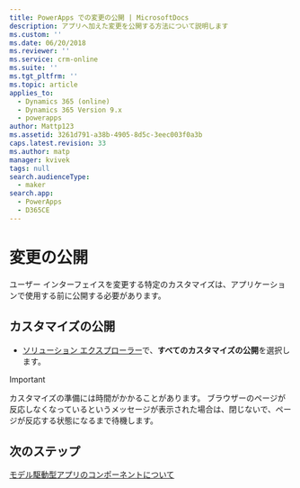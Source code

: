 ```yaml
---
title: PowerApps での変更の公開 | MicrosoftDocs
description: アプリへ加えた変更を公開する方法について説明します
ms.custom: ''
ms.date: 06/20/2018
ms.reviewer: ''
ms.service: crm-online
ms.suite: ''
ms.tgt_pltfrm: ''
ms.topic: article
applies_to:
  - Dynamics 365 (online)
  - Dynamics 365 Version 9.x
  - powerapps
author: Mattp123
ms.assetid: 3261d791-a38b-4905-8d5c-3eec003f0a3b
caps.latest.revision: 33
ms.author: matp
manager: kvivek
tags: null
search.audienceType:
  - maker
search.app:
  - PowerApps
  - D365CE
---
```

# <a name="publish-changes"></a>変更の公開 

 ユーザー インターフェイスを変更する特定のカスタマイズは、アプリケーションで使用する前に公開する必要があります。 
 
## <a name="publish-your-customizations"></a>カスタマイズの公開

- [ソリューション エクスプローラー](../model-driven-apps/advanced-navigation.md#solution-explorer)で、**すべてのカスタマイズの公開**を選択します。  
  
> [!IMPORTANT]
>  カスタマイズの準備には時間がかかることがあります。 ブラウザーのページが反応しなくなっているというメッセージが表示された場合は、閉じないで、ページが反応する状態になるまで待機します。  

## <a name="next-steps"></a>次のステップ
[モデル駆動型アプリのコンポーネントについて](../model-driven-apps/model-driven-app-components.md)
